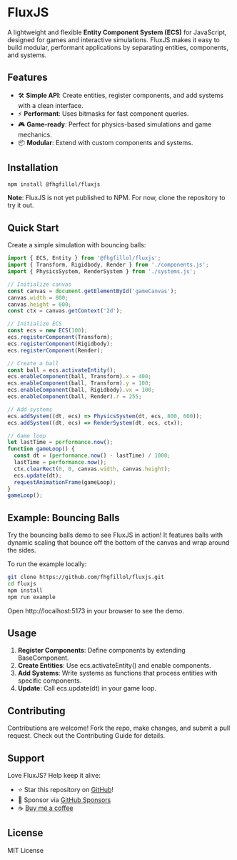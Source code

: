 # FluxJS

A lightweight and flexible **Entity Component System (ECS)** for JavaScript, designed for games and interactive simulations. FluxJS makes it easy to build modular, performant applications by separating entities, components, and systems.

## Features

- 🛠 **Simple API**: Create entities, register components, and add systems with a clean interface.
- ⚡ **Performant**: Uses bitmasks for fast component queries.
- 🎮 **Game-ready**: Perfect for physics-based simulations and game mechanics.
- 📦 **Modular**: Extend with custom components and systems.

## Installation

```bash
npm install @fhgfillol/fluxjs
```

**Note**: FluxJS is not yet published to NPM. For now, clone the repository to try it out.

## Quick Start

Create a simple simulation with bouncing balls:

```javascript
import { ECS, Entity } from '@fhgfillol/fluxjs';
import { Transform, Rigidbody, Render } from './components.js';
import { PhysicsSystem, RenderSystem } from './systems.js';

// Initialize canvas
const canvas = document.getElementById('gameCanvas');
canvas.width = 800;
canvas.height = 600;
const ctx = canvas.getContext('2d');

// Initialize ECS
const ecs = new ECS(100);
ecs.registerComponent(Transform);
ecs.registerComponent(Rigidbody);
ecs.registerComponent(Render);

// Create a ball
const ball = ecs.activateEntity();
ecs.enableComponent(ball, Transform).x = 400;
ecs.enableComponent(ball, Transform).y = 100;
ecs.enableComponent(ball, Rigidbody).vx = 100;
ecs.enableComponent(ball, Render).r = 255;

// Add systems
ecs.addSystem((dt, ecs) => PhysicsSystem(dt, ecs, 800, 600));
ecs.addSystem((dt, ecs) => RenderSystem(dt, ecs, ctx));

// Game loop
let lastTime = performance.now();
function gameLoop() {
  const dt = (performance.now() - lastTime) / 1000;
  lastTime = performance.now();
  ctx.clearRect(0, 0, canvas.width, canvas.height);
  ecs.update(dt);
  requestAnimationFrame(gameLoop);
}
gameLoop();
```

## Example: Bouncing Balls

Try the bouncing balls demo to see FluxJS in action! It features balls with dynamic scaling that bounce off the bottom of the canvas and wrap around the sides.

To run the example locally:

```bash
git clone https://github.com/fhgfillol/fluxjs.git
cd fluxjs
npm install
npm run example
```

Open http://localhost:5173 in your browser to see the demo.

## Usage

1. **Register Components**: Define components by extending BaseComponent.
2. **Create Entities**: Use ecs.activateEntity() and enable components.
3. **Add Systems**: Write systems as functions that process entities with specific components.
4. **Update**: Call ecs.update(dt) in your game loop.

## Contributing

Contributions are welcome! Fork the repo, make changes, and submit a pull request. Check out the Contributing Guide for details.

## Support
Love FluxJS? Help keep it alive:
- ⭐ Star this repository on [GitHub](https://github.com/fhgfillol/fluxjs)!
- 💖 Sponsor via [GitHub Sponsors](https://github.com/sponsors/fhgfillol)
- ☕ [Buy me a coffee](https://buymeacoffee.com/fhgfillol)

## License

MIT License